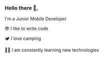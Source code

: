 ### Hello there 👋,

I'm a Junior Mobile Developer

😎 I like to write code

🏕 I love camping

🧑‍💻 I am constantly learning new technologies



